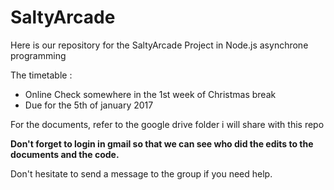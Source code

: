 # SaltyArcade

Here is our repository for the SaltyArcade Project in Node.js asynchrone programming

The timetable :
  * Online Check somewhere in the 1st week of Christmas break
  * Due for the 5th of january 2017
  

For the documents, refer to the google drive folder i will share with this repo

**Don't forget to login in gmail so that we can see who did the edits to the documents and the code.**

Don't hesitate to send a message to the group if you need help.
